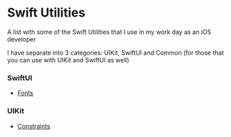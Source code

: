 # Swift Utilities
A list with some of the Swift Utilities that I use in my work day as an iOS developer

I have separate into 3 categories: UIKit, SwiftUI and Common (for those that you can use with UIKit and SwiftUI as well)

### SwiftUI
- [Fonts](https://github.com/blorenzo10/SwiftUtilities/blob/master/SwiftUI/Fonts.swift "Fonts")

### UIKit
- [Constraints](https://github.com/blorenzo10/SwiftUtilities/blob/master/UIKit/Constraints.swift "Constraints")
